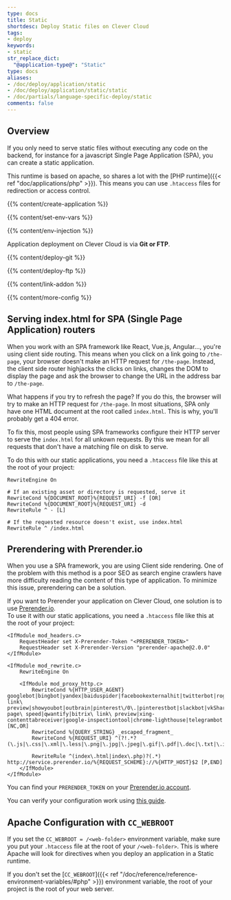 ```yaml
---
type: docs
title: Static
shortdesc: Deploy Static files on Clever Cloud
tags:
- deploy
keywords:
- static
str_replace_dict:
  "@application-type@": "Static"
type: docs
aliases:
- /doc/deploy/application/static
- /doc/deploy/application/static/static
- /doc/partials/language-specific-deploy/static
comments: false
---
```


## Overview

If you only need to serve static files without executing any code on the backend, for instance for a javascript Single Page Application (SPA), you can create a static application.

This runtime is based on apache, so shares a lot with the [PHP runtime]({{< ref "doc/applications/php" >}}). This means you can use `.htaccess` files for redirection or access control.

{{% content/create-application %}}

{{% content/set-env-vars %}}

{{% content/env-injection %}}

Application deployment on Clever Cloud is via **Git or FTP**.

 {{% content/deploy-git %}}

{{% content/deploy-ftp %}}

 {{% content/link-addon %}}

{{% content/more-config %}}

## Serving index.html for SPA (Single Page Application) routers

When you work with an SPA framework like React, Vue.js, Angular..., you're using client side routing.
This means when you click on a link going to `/the-page`, your browser doesn't make an HTTP request for `/the-page`.
Instead, the client side router highjacks the clicks on links, changes the DOM to display the page and ask the browser to change the URL in the address bar to `/the-page`.

What happens if you try to refresh the page?
If you do this, the browser will try to make an HTTP request for `/the-page`.
In most situations, SPA only have one HTML document at the root called `index.html`.
This is why, you'll probably get a 404 error.

To fix this, most people using SPA frameworks configure their HTTP server to serve the `index.html` for all unkown requests.
By this we mean for all requests that don't have a matching file on disk to serve.

To do this with our static applications, you need a `.htaccess` file like this at the root of your project:

```ApacheConf
RewriteEngine On

# If an existing asset or directory is requested, serve it
RewriteCond %{DOCUMENT_ROOT}%{REQUEST_URI} -f [OR]
RewriteCond %{DOCUMENT_ROOT}%{REQUEST_URI} -d
RewriteRule ^ - [L]

# If the requested resource doesn't exist, use index.html
RewriteRule ^ /index.html
```

## Prerendering with Prerender.io

When you use a SPA framework, you are using Client side rendering.
One of the problem with this method is a poor SEO as search engine crawlers have more difficulty reading the content of this type of application.
To minimize this issue, prerendering can be a solution.

If you want to Prerender your application on Clever Cloud, one solution is to use [Prerender.io](https://prerender.io/).  
To use it with our static applications, you need a `.htaccess` file like this at the root of your project:

```ApacheConf
<IfModule mod_headers.c>
    RequestHeader set X-Prerender-Token "<PRERENDER_TOKEN>"
    RequestHeader set X-Prerender-Version "prerender-apache@2.0.0"
</IfModule>

<IfModule mod_rewrite.c>
    RewriteEngine On

    <IfModule mod_proxy_http.c>
        RewriteCond %{HTTP_USER_AGENT} googlebot|bingbot|yandex|baiduspider|facebookexternalhit|twitterbot|rogerbot|linkedinbot|embedly|quora\ link\ preview|showyoubot|outbrain|pinterest\/0\.|pinterestbot|slackbot|vkShare|W3C_Validator|whatsapp|redditbot|applebot|flipboard|tumblr|bitlybot|skypeuripreview|nuzzel|discordbot|google\ page\ speed|qwantify|bitrix\ link\ preview|xing-contenttabreceiver|google-inspectiontool|chrome-lighthouse|telegrambot [NC,OR]
        RewriteCond %{QUERY_STRING} _escaped_fragment_
        RewriteCond %{REQUEST_URI} ^(?!.*?(\.js|\.css|\.xml|\.less|\.png|\.jpg|\.jpeg|\.gif|\.pdf|\.doc|\.txt|\.ico|\.rss|\.zip|\.mp3|\.rar|\.exe|\.wmv|\.doc|\.avi|\.ppt|\.mpg|\.mpeg|\.tif|\.wav|\.mov|\.psd|\.ai|\.xls|\.mp4|\.m4a|\.swf|\.dat|\.dmg|\.iso|\.flv|\.m4v|\.torrent|\.ttf|\.woff|\.svg))

        RewriteRule ^(index\.html|index\.php)?(.*) http://service.prerender.io/%{REQUEST_SCHEME}://%{HTTP_HOST}$2 [P,END]
    </IfModule>
</IfModule>
```
You can find your `PRERENDER_TOKEN` on your [Prerender.io account](https://prerender.io/). 

You can verify your configuration work using [this guide](https://docs.prerender.io/docs/how-to-test-your-site-after-you-have-successfully-validated-your-prerender-integration).
## Apache Configuration with `CC_WEBROOT`

If you set the `CC_WEBROOT = /<web-folder>` environment variable, make sure you put your `.htaccess` file at the root of your `/<web-folder>`. This is where Apache will look for directives when you deploy an application in a Static runtime.
  
If you don't set the [`CC_WEBROOT`]({{< ref "/doc/reference/reference-environment-variables/#php" >}}) environment variable, the root of your project is the root of your web server.
